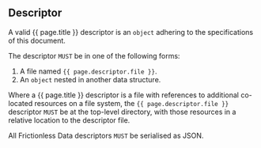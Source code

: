 ## Descriptor

A valid {{ page.title }} descriptor is an `object` adhering to the specifications of this document.

The descriptor `MUST` be in one of the following forms:

1. A file named `{{ page.descriptor.file }}`.
2. An `object` nested in another data structure.

Where a {{ page.title }} descriptor is a file with references to additional co-located resources on a file system, the `{{ page.descriptor.file }}` descriptor `MUST` be at the top-level directory, with those resources in a relative location to the descriptor file.

All Frictionless Data descriptors `MUST` be serialised as JSON.
